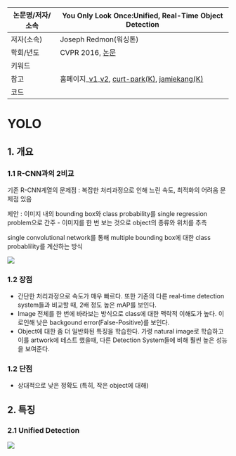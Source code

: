 |논문명/저자/소속|You Only Look Once:Unified, Real-Time Object Detection|
|-|-|
|저자(소속)|Joseph Redmon(워싱톤)|
|학회/년도|CVPR 2016, [논문](https://arxiv.org/abs/1506.02640)|
|키워드||
|참고|홈페이지\_[v1](https://pjreddie.com/darknet/yolov1/)\_[v2](https://pjreddie.com/darknet/yolo/), [curt-park(K)](https://curt-park.github.io/2017-03-26/yolo/), [jamiekang(K)](https://jamiekang.github.io/2017/06/18/you-only-look-once-unified-real-time-object-detection/)|
|코드||

# YOLO

## 1. 개요

### 1.1 R-CNN과의 2비교 

기존 R-CNN계열의 문제점 : 복잡한 처리과정으로 인해 느린 속도, 최적화의 어려움 문제점 있음

제안 : 이미지 내의 bounding box와 class probability를 single regression problem으로 간주
    - 이미지를 한 번 보는 것으로 object의 종류와 위치를 추측

single convolutional network를 통해 multiple bounding box에 대한 class probablility를 계산하는 방식

![](http://i.imgur.com/1MVFvPV.png)

### 1.2 장점

- 간단한 처리과정으로 속도가 매우 빠르다. 또한 기존의 다른 real-time detection system들과 비교할 때, 2배 정도 높은 mAP를 보인다.
- Image 전체를 한 번에 바라보는 방식으로 class에 대한 맥락적 이해도가 높다. 이로인해 낮은 backgound error(False-Positive)를 보인다.
- Object에 대한 좀 더 일반화된 특징을 학습한다. 가령 natural image로 학습하고 이를 artwork에 테스트 했을때, 다른 Detection System들에 비해 훨씬 높은 성능을 보여준다.

### 1.2 단점

- 상대적으로 낮은 정확도 (특히, 작은 object에 대해)

## 2. 특징 

### 2.1 Unified Detection

![](http://i.imgur.com/eLCxVG9.png)